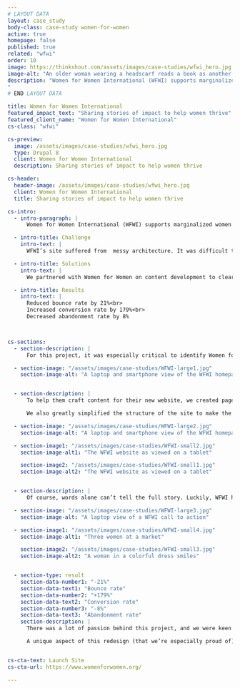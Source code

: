 ```yaml
---
# LAYOUT DATA
layout: case_study
body-class: case-study women-for-women
active: true
homepage: false
published: true
related: "wfwi"
order: 10
image: https://thinkshout.com/assets/images/case-studies/wfwi_hero.jpg
image-alt: "An older woman wearing a headscarf reads a book as another woman looks on."
description: "Women for Women International (WFWI) supports marginalized women in countries affected by conflict and war. They enable women to earn and save money, improve health and well-being, influence decisions in their home and community, and connect to networks for support in the countries where they have programs. By utilizing skills, knowledge, and resources, women are able to create sustainable change for themselves, their family, and their community.
"
# END LAYOUT DATA

title: Women for Women International
featured_impact_text: "Sharing stories of impact to help women thrive"
featured_client_name: "Women for Women International"
cs-class: "wfwi"

cs-preview:
  image: /assets/images/case-studies/wfwi_hero.jpg
  type: Drupal 8
  client: Women for Women International
  description: Sharing stories of impact to help women thrive

cs-header:
  header-image: /assets/images/case-studies/wfwi_hero.jpg
  client: Women for Women International
  title: Sharing stories of impact to help women thrive

cs-intro:
  - intro-paragraph: |
      Women for Women International (WFWI) supports marginalized women in countries affected by conflict and war. They enable women to earn and save money, improve health and well-being, influence decisions in their home and community, and connect to networks for support in the countries where they have programs. By utilizing skills, knowledge, and resources, women are able to create sustainable change for themselves, their family, and their community.

  - intro-title: Challenge
    intro-text: |
      WFWI’s site suffered from  messy architecture. It was difficult to manage, and the organization needed a compelling way to share stories and communicate impact with the world.

  - intro-title: Solutions
    intro-text: |
      We partnered with Women for Women on content development to clearly state who they are and what they do. We incorporated strong use of photography and created clear user pathways for people to find the content they want.

  - intro-title: Results
    intro-text: |
      Reduced bounce rate by 21%<br>
      Increased conversion rate by 179%<br>
      Decreased abandonment rate by 8%



cs-sections:
  - section-description: |
      For this project, it was especially critical to identify Women for Women’s core audiences and establish a foundational understanding of who was visiting their site, and how they were engaging with content. We found that Women for Women had strong initial site traffic (almost exclusively via paid advertising), but a high bounce rate. We worked with the Women for Women team to redefine how they wanted to communicate their story, their programming, and their long term impact.  We ensured that this redefined vision flowed through their design from strategy into implementation.

  - section-image: "/assets/images/case-studies/WFWI-large1.jpg"
    section-image-alt: "A laptop and smartphone view of the WFWI homepage"


  - section-description: |
      To help them craft content for their new website, we created page templates that guided them in terms of length of copy and we partnered on creating strong, emotive language to drive action. It was a true partnership, reviewing what was added by the client and providing polish where needed.

      We also greatly simplified the structure of the site to make the impact of WFWI clear, which resulted in minimizing their total content by 75%. We know that succinct, readable copy is increasingly important as it relates to website accessibility and SEO rankings, and our goal was to ensure supporters didn’t miss the stories of these remarkable women.

  - section-image: "/assets/images/case-studies/WFWI-large2.jpg"
    section-image-alt: "A laptop and smartphone view of the WFWI homepage"

  - section-image1: "/assets/images/case-studies/WFWI-small2.jpg"
    section-image-alt1: "The WFWI website as viewed on a tablet"

    section-image2: "/assets/images/case-studies/WFWI-small1.jpg"
    section-image-alt2: "The WFWI website as viewed on a tablet"


  - section-description: |
      Of course, words alone can’t tell the full story. Luckily, WFWI had an extensive photo library that allowed us to establish the structure and visual feel for the site, while creating an emotional tie between their work and their site visitors.

  - section-image: "/assets/images/case-studies/WFWI-large3.jpg"
    section-image-alt: "A laptop view of a WFWI call to action"

  - section-image1: "/assets/images/case-studies/WFWI-small4.jpg"
    section-image-alt1: "Three women at a market"

    section-image2: "/assets/images/case-studies/WFWI-small3.jpg"
    section-image-alt2: "A woman in a colorful dress smiles"


  - section-type: result
    section-data-number1: "-21%"
    section-data-text1: "Bounce rate"
    section-data-number2: "+179%"
    section-data-text2: "Conversion rate"
    section-data-number3: "-8%"
    section-data-text3: "Abandonment rate"
    section-description: |
      There was a lot of passion behind this project, and we were keen to make it launch successfully, despite any challenges presented along the way. The client’s team was in flux. Experiencing changes made it difficult to maintain a consistent thread, but clear and frequent communication and a passion for the mission made a smooth launch of this site possible.

      A unique aspect of this redesign (that we’re especially proud of) was that from start to finish we had an entirely female identifying team at ThinkShout working on this project. Beginning with the initial discovery and strategic direction, to wireframing and design, to the full implementation team -- what started as a coincidence ended up feeling like kismet. The intersection of respect, the emotional subject matter of WFWI’s mission, and using technology and design to tell inspiring stories led to the final product: A site that shares the stories of extraordinary women overcoming insurmountable obstacles to thrive and realize their dreams.


cs-cta-text: Launch Site
cs-cta-url: https://www.womenforwomen.org/

---
```

